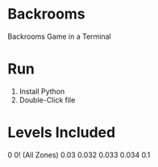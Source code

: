 # Backrooms
Backrooms Game in a Terminal

# Run
1. Install Python
2. Double-Click file

# Levels Included
0
0! (All Zones)
0.03
0.032
0.033
0.034
0.1

